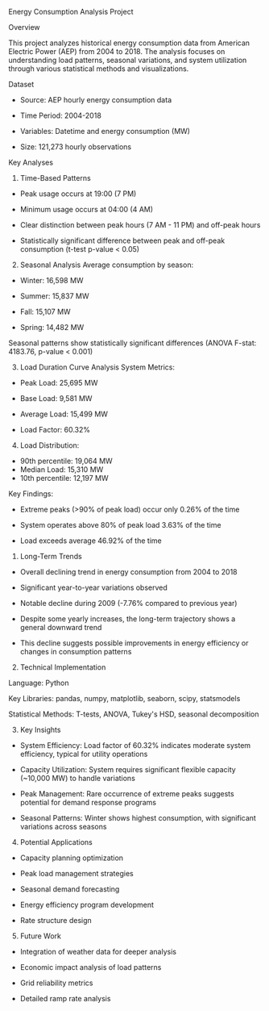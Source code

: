 Energy Consumption Analysis Project

Overview

This project analyzes historical energy consumption data from American Electric Power (AEP) from 2004 to 2018. The analysis focuses on understanding load patterns, seasonal variations, and system utilization through various statistical methods and visualizations.

Dataset

- Source: AEP hourly energy consumption data

- Time Period: 2004-2018

- Variables: Datetime and energy consumption (MW)

- Size: 121,273 hourly observations

Key Analyses

1. Time-Based Patterns

- Peak usage occurs at 19:00 (7 PM)

- Minimum usage occurs at 04:00 (4 AM)

- Clear distinction between peak hours (7 AM - 11 PM) and off-peak hours

- Statistically significant difference between peak and off-peak consumption (t-test p-value < 0.05)

2. Seasonal Analysis
Average consumption by season:

- Winter: 16,598 MW

- Summer: 15,837 MW

- Fall: 15,107 MW

- Spring: 14,482 MW

Seasonal patterns show statistically significant differences (ANOVA F-stat: 4183.76, p-value < 0.001)

3. Load Duration Curve Analysis
System Metrics:

- Peak Load: 25,695 MW

- Base Load: 9,581 MW

- Average Load: 15,499 MW

- Load Factor: 60.32%

4. Load Distribution:

- 90th percentile: 19,064 MW
- Median Load: 15,310 MW
- 10th percentile: 12,197 MW

Key Findings:

- Extreme peaks (>90% of peak load) occur only 0.26% of the time

- System operates above 80% of peak load 3.63% of the time

- Load exceeds average 46.92% of the time

1. Long-Term Trends

- Overall declining trend in energy consumption from 2004 to 2018

- Significant year-to-year variations observed

- Notable decline during 2009 (-7.76% compared to previous year)

- Despite some yearly increases, the long-term trajectory shows a general downward trend

- This decline suggests possible improvements in energy efficiency or changes in consumption patterns

2. Technical Implementation

Language: Python

Key Libraries: pandas, numpy, matplotlib, seaborn, scipy, statsmodels

Statistical Methods: T-tests, ANOVA, Tukey's HSD, seasonal decomposition

3. Key Insights

- System Efficiency: Load factor of 60.32% indicates moderate system efficiency, typical for utility operations

- Capacity Utilization: System requires significant flexible capacity (~10,000 MW) to handle variations

- Peak Management: Rare occurrence of extreme peaks suggests potential for demand response programs

- Seasonal Patterns: Winter shows highest consumption, with significant variations across seasons

4. Potential Applications

- Capacity planning optimization

- Peak load management strategies

- Seasonal demand forecasting

- Energy efficiency program development

- Rate structure design

5. Future Work

- Integration of weather data for deeper analysis

- Economic impact analysis of load patterns

- Grid reliability metrics

- Detailed ramp rate analysis